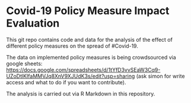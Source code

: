 # Covid-19 Policy Measure Impact Evaluation

This git repo contains code and data for the analysis of the effect of different policy measures on the spread of #Covid-19.

The data on implemented policy measures is being crowdsourced via google sheets: https://docs.google.com/spreadsheets/d/1tYfD3vvSEaW3Cq9-UZoDtlKIfaMMVJq8XnV9XJUdK3s/edit?usp=sharing (ask simon for write access and what to do if you want to contribute).

The analysis is carried out via R Markdown in this repository.

